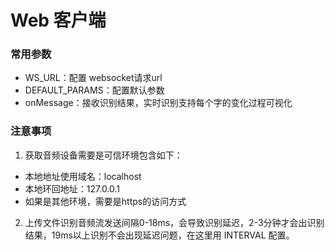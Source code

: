 # Web 客户端

### 常用参数
- WS_URL：配置 websocket请求url
- DEFAULT_PARAMS：配置默认参数
- onMessage：接收识别结果，实时识别支持每个字的变化过程可视化

### 注意事项
1. 获取音频设备需要是可信环境包含如下：
- 本地地址使用域名：localhost
- 本地环回地址：127.0.0.1
- 如果是其他环境，需要是https的访问方式

2. 上传文件识别音频流发送间隔0-18ms，会导致识别延迟，2-3分钟才会出识别结果，19ms以上识别不会出现延迟问题，在这里用 INTERVAL 配置。
